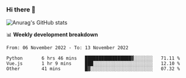 ### Hi there 👋
![Anurag's GitHub stats](https://github-readme-stats.vercel.app/api?username=jami1024&show_icons=true&theme=radical)

📊 **Weekly development breakdown**
<!--START_SECTION:waka-->

```text
From: 06 November 2022 - To: 13 November 2022

Python       6 hrs 46 mins   █████████████████▓░░░░░░░   71.11 %
Vue.js       1 hr 9 mins     ███░░░░░░░░░░░░░░░░░░░░░░   12.10 %
Other        41 mins         █▓░░░░░░░░░░░░░░░░░░░░░░░   07.32 %
```

<!--END_SECTION:waka-->
<!--
**jami1024/jami1024** is a ✨ _special_ ✨ repository because its `README.md` (this file) appears on your GitHub profile.

Here are some ideas to get you started:

- 🔭 I’m currently working on ...
- 🌱 I’m currently learning ...
- 👯 I’m looking to collaborate on ...
- 🤔 I’m looking for help with ...
- 💬 Ask me about ...
- 📫 How to reach me: ...
- 😄 Pronouns: ...
- ⚡ Fun fact: ...
-->
